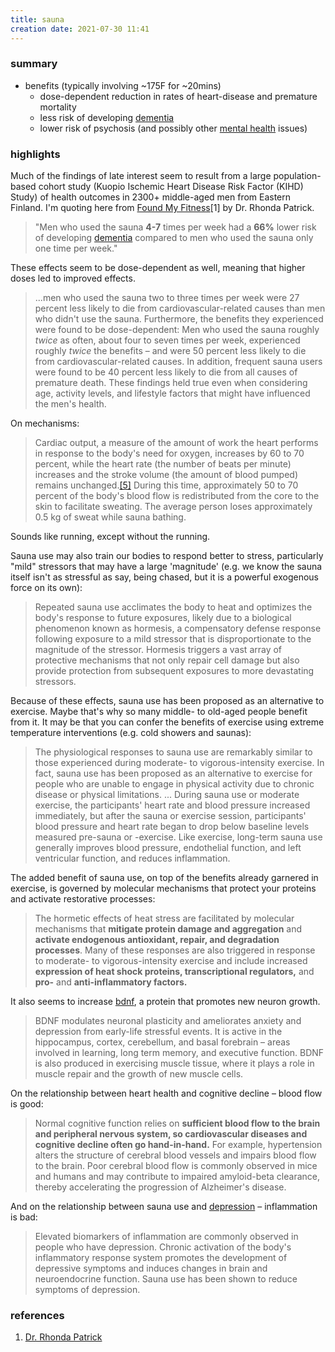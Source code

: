 ```yaml
---
title: sauna
creation date: 2021-07-30 11:41
---
```


### summary
- benefits (typically involving ~175F for ~20mins)
	- dose-dependent reduction in rates of heart-disease and premature mortality
	- less risk of developing [dementia](notes/health/dementia.md)
	- lower risk of psychosis (and possibly other [mental health](notes/mental-health/mental-health.md) issues)

### highlights 

Much of the findings of late interest seem to result from a large population-based cohort study (Kuopio Ischemic Heart Disease Risk Factor (KIHD) Study) of health outcomes in 2300+ middle-aged men from Eastern Finland. I'm quoting here from [Found My Fitness](https://www.foundmyfitness.com/topics/sauna)[1] by Dr. Rhonda Patrick.

> "Men who used the sauna **4-7** times per week had a **66%** lower risk of developing  [dementia](notes/health/dementia.md) compared to men who used the sauna only one time per week."

These effects seem to be dose-dependent as well, meaning that higher doses led to improved effects.

> ...men who used the sauna two to three times per week were 27 percent less likely to die from cardiovascular-related causes than men who didn't use the sauna. Furthermore, the benefits they experienced were found to be dose-dependent: Men who used the sauna roughly _twice_ as often, about four to seven times per week, experienced roughly _twice_ the benefits – and were 50 percent less likely to die from cardiovascular-related causes. In addition, frequent sauna users were found to be 40 percent less likely to die from all causes of premature death. These findings held true even when considering age, activity levels, and lifestyle factors that might have influenced the men's health.

On mechanisms:

> Cardiac output, a measure of the amount of work the heart performs in response to the body's need for oxygen, increases by 60 to 70 percent, while the heart rate (the number of beats per minute) increases and the stroke volume (the amount of blood pumped) remains unchanged.[[5]](https://www.foundmyfitness.com/topics/sauna#bibid-7f954416abaa1ee08aaf017b714ed659) During this time, approximately 50 to 70 percent of the body's blood flow is redistributed from the core to the skin to facilitate sweating. The average person loses approximately 0.5 kg of sweat while sauna bathing.

Sounds like running, except without the running.

Sauna use may also train our bodies to respond better to stress, particularly "mild" stressors that may have a large 'magnitude' (e.g. we know the sauna itself isn't as stressful as say, being chased, but it is a powerful exogenous force on its own):

> Repeated sauna use acclimates the body to heat and optimizes the body's response to future exposures, likely due to a biological phenomenon known as hormesis, a compensatory defense response following exposure to a mild stressor that is disproportionate to the magnitude of the stressor. Hormesis triggers a vast array of protective mechanisms that not only repair cell damage but also provide protection from subsequent exposures to more devastating stressors.

Because of these effects, sauna use has been proposed as an alternative to exercise. Maybe that's why so many middle- to old-aged people benefit from it. It may be that you can confer the benefits of exercise using extreme temperature interventions (e.g. cold showers and saunas):

> The physiological responses to sauna use are remarkably similar to those experienced during moderate- to vigorous-intensity exercise. In fact, sauna use has been proposed as an alternative to exercise for people who are unable to engage in physical activity due to chronic disease or physical limitations.
> ...
> During sauna use or moderate exercise, the participants' heart rate and blood pressure increased immediately, but after the sauna or exercise session, participants' blood pressure and heart rate began to drop below baseline levels measured pre-sauna or -exercise. Like exercise, long-term sauna use generally improves blood pressure, endothelial function, and left ventricular function, and reduces inflammation.

The added benefit of sauna use, on top of the benefits already garnered in exercise, is governed by molecular mechanisms that protect your proteins and activate restorative processes:

> The hormetic effects of heat stress are facilitated by molecular mechanisms that **mitigate protein damage and aggregation** and **activate endogenous antioxidant, repair, and degradation processes**. Many of these responses are also triggered in response to moderate- to vigorous-intensity exercise and include increased **expression of heat shock proteins, transcriptional regulators,** and **pro-** and **anti-inflammatory factors.**


It also seems to increase [bdnf](notes/health/bdnf.md), a protein that promotes new neuron growth. 

> BDNF modulates neuronal plasticity and ameliorates anxiety and depression from early-life stressful events. It is active in the hippocampus, cortex, cerebellum, and basal forebrain – areas involved in learning, long term memory, and executive function. BDNF is also produced in exercising muscle tissue, where it plays a role in muscle repair and the growth of new muscle cells.

On the relationship between heart health and cognitive decline – blood flow is good:

> Normal cognitive function relies on **sufficient blood flow to the brain and peripheral nervous system, so cardiovascular diseases and cognitive decline often go hand-in-hand.** For example, hypertension alters the structure of cerebral blood vessels and impairs blood flow to the brain. Poor cerebral blood flow is commonly observed in mice and humans and may contribute to impaired amyloid-beta clearance, thereby accelerating the progression of Alzheimer's disease.

And on the relationship between sauna use and [depression](notes/mental-health/depression.md) – inflammation is bad:

> Elevated biomarkers of inflammation are commonly observed in people who have depression. Chronic activation of the body's inflammatory response system promotes the development of depressive symptoms and induces changes in brain and neuroendocrine function. Sauna use has been shown to reduce symptoms of depression.

### references
1. [Dr. Rhonda Patrick](https://www.foundmyfitness.com/topics/sauna)





